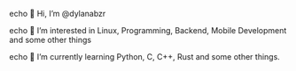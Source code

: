 echo 👋 Hi, I’m @dylanabzr

echo 👀 I’m interested in Linux, Programming, Backend, Mobile Development and some other things

echo 🌱 I’m currently learning Python, C, C++, Rust and some other things. 
